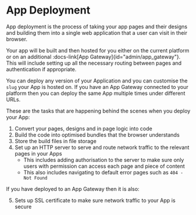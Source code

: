 # App Deployment

App deployment is the process of taking your app pages and their designs and building them into a single web application that a user can visit in their browser.

Your app will be built and then hosted for you either on the current platform or on an additional :docs-link[App Gateway]{id="admin/app_gateway"}. This will include setting up all the necessary routing between pages and authentication if appropriate.

You can deploy any version of your Application and you can customise the `slug` your App is hosted on. If you have an App Gateway connected to your platform then you can deploy the same App multiple times under different URLs.

These are the tasks that are happening behind the scenes when you deploy your App:
1. Convert your pages, designs and in page logic into code
2. Build the code into optimised bundles that the browser understands
3. Store the build files in file storage
4. Set up an HTTP server to serve and route network traffic to the relevant pages in your Apps
    - This includes adding authorisation to the server to make sure only users with permission can access each page and piece of content
    - This also includes navigating to default error pages such as `404 - Not Found`

If you have deployed to an App Gateway then it is also:

5. Sets up SSL certificate to make sure network traffic to your App is secure
